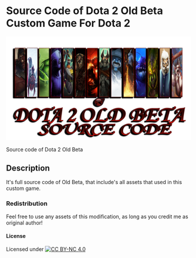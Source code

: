 # Source Code of Dota 2 Old Beta Custom Game For Dota 2

![Logo](https://raw.githubusercontent.com/L4-Wyrm/Dota-2-Old-Beta/master/Logo/Dota2_Old_Beta_Src_Logo.png "Logo")

Source code of Dota 2 Old Beta

## Description
It's full source code of Old Beta, that include's all assets that used in this custom game.

### Redistribution
Feel free to use any assets of this modification, as long as you credit me as original author!

#### License
Licensed under [![CC BY-NC 4.0](https://licensebuttons.net/l/by-nc/4.0/80x15.png)](https://creativecommons.org/licenses/by-nc/4.0/)